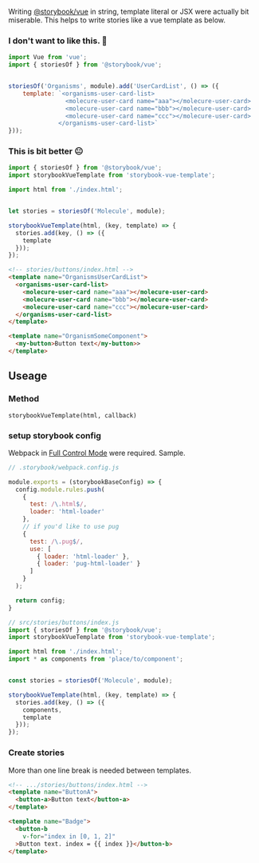 Writing [@storybook/vue](https://www.npmjs.com/package/@storybook/vue) in string, template literal or JSX were actually bit miserable. This helps to write stories like a vue template as below.

### I don't want to like this. 🙁
```js
import Vue from 'vue';
import { storiesOf } from '@storybook/vue';


storiesOf('Organisms', module).add('UserCardList', () => ({
    template: `<organisms-user-card-list>
                <molecure-user-card name="aaa"></molecure-user-card>
                <molecure-user-card name="bbb"></molecure-user-card>
                <molecure-user-card name="ccc"></molecure-user-card>
              </organisms-user-card-list>`
}));
```

### This is bit better 😐
```js
import { storiesOf } from '@storybook/vue';
import storybookVueTemplate from 'storybook-vue-template';

import html from './index.html';


let stories = storiesOf('Molecule', module);

storybookVueTemplate(html, (key, template) => {
  stories.add(key, () => ({
    template
  }));
});
```

```html
<!-- stories/buttons/index.html -->
<template name="OrganismsUserCardList">
  <organisms-user-card-list>
    <molecure-user-card name="aaa"></molecure-user-card>
    <molecure-user-card name="bbb"></molecure-user-card>
    <molecure-user-card name="ccc"></molecure-user-card>
  </organisms-user-card-list>
</template>

<template name="OrganismSomeComponent">
  <my-button>Button text</my-button>>
</template>
```



## Useage
### Method
`storybookVueTemplate(html, callback)`  


### setup storybook config
Webpack in [Full Control Mode](https://storybook.js.org/configurations/custom-webpack-config#full-control-mode) were required.
Sample.

```js
// .storybook/webpack.config.js

module.exports = (storybookBaseConfig) => {
  config.module.rules.push(
    {
      test: /\.html$/,
      loader: 'html-loader'
    },
    // if you'd like to use pug
    {
      test: /\.pug$/,
      use: [
        { loader: 'html-loader' },
        { loader: 'pug-html-loader' }
      ]
    }
  );

  return config;
}
```

```js
// src/stories/buttons/index.js
import { storiesOf } from '@storybook/vue';
import storybookVueTemplate from 'storybook-vue-template';

import html from './index.html';
import * as components from 'place/to/component';


const stories = storiesOf('Molecule', module);

storybookVueTemplate(html, (key, template) => {
  stories.add(key, () => ({
    components,
    template
  }));
});
```

### Create stories
More than one line break is needed between templates.

```html
<!-- .../stories/buttons/index.html -->
<template name="ButtonA">
  <button-a>Button text</button-a>
</template>

<template name="Badge">
  <button-b
    v-for="index in [0, 1, 2]"
  >Button text. index = {{ index }}</button-b>
</template>
```

